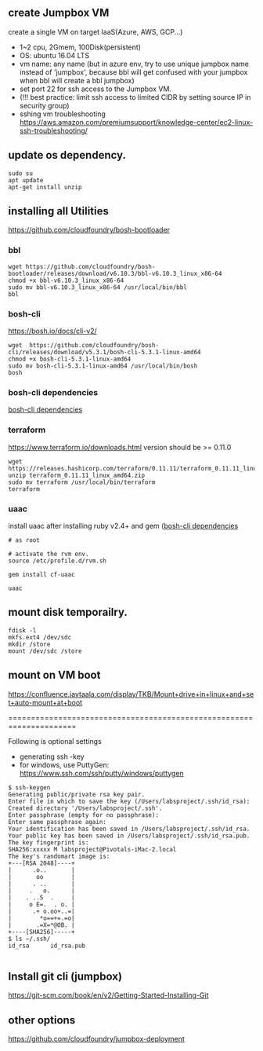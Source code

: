 

## create Jumpbox VM
create a single VM on target IaaS(Azure, AWS, GCP...) 
- 1~2 cpu, 2Gmem, 100Disk(persistent)
- OS: ubuntu 16.04 LTS
- vm name:  any name (but in azure env, try to use unique jumpbox name instead of 'jumpbox', because bbl will get confused with your jumpbox when bbl will create a bbl jumpbox)
- set port 22 for ssh access to the Jumpbox VM. 
- (!!! best practice: limit ssh  access to limited CIDR by setting source IP in security group)
- sshing vm troubleshooting https://aws.amazon.com/premiumsupport/knowledge-center/ec2-linux-ssh-troubleshooting/
## update os dependency.
```
sudo su
apt update
apt-get install unzip

```

## installing all Utilities

https://github.com/cloudfoundry/bosh-bootloader

### bbl 
```
wget https://github.com/cloudfoundry/bosh-bootloader/releases/download/v6.10.3/bbl-v6.10.3_linux_x86-64
chmod +x bbl-v6.10.3_linux_x86-64
sudo mv bbl-v6.10.3_linux_x86-64 /usr/local/bin/bbl
bbl
```

### bosh-cli 

https://bosh.io/docs/cli-v2/
```
wget  https://github.com/cloudfoundry/bosh-cli/releases/download/v5.3.1/bosh-cli-5.3.1-linux-amd64
chmod +x bosh-cli-5.3.1-linux-amd64
sudo mv bosh-cli-5.3.1-linux-amd64 /usr/local/bin/bosh
bosh

```

### bosh-cli dependencies 

[bosh-cli dependencies](install_bosh_cli.md)

### terraform

https://www.terraform.io/downloads.html
version should be >= 0.11.0  
```
wget https://releases.hashicorp.com/terraform/0.11.11/terraform_0.11.11_linux_amd64.zip
unzip terraform_0.11.11_linux_amd64.zip
sudo mv terraform /usr/local/bin/terraform
terraform

```

### uaac 

install uaac after installing ruby v2.4+ and gem ([bosh-cli dependencies](install_bosh_cli.md)
```
# as root

# activate the rvm env.
source /etc/profile.d/rvm.sh

gem install cf-uaac

uaac

```

## mount disk temporailry.
```
fdisk -l
mkfs.ext4 /dev/sdc
mkdir /store
mount /dev/sdc /store
```
## mount on VM boot
https://confluence.jaytaala.com/display/TKB/Mount+drive+in+linux+and+set+auto-mount+at+boot

=====================================================================

Following is optional settings 

*  generating ssh -key
* for windows, use PuttyGen: https://www.ssh.com/ssh/putty/windows/puttygen
```
$ ssh-keygen 
Generating public/private rsa key pair.
Enter file in which to save the key (/Users/labsproject/.ssh/id_rsa): 
Created directory '/Users/labsproject/.ssh'.
Enter passphrase (empty for no passphrase): 
Enter same passphrase again: 
Your identification has been saved in /Users/labsproject/.ssh/id_rsa.
Your public key has been saved in /Users/labsproject/.ssh/id_rsa.pub.
The key fingerprint is:
SHA256:xxxxx M labsproject@Pivotals-iMac-2.local
The key's randomart image is:
+---[RSA 2048]----+
|      .o..       |
|       oo        |
|      . ..       |
|     .   o.      |
|    . ..S  .     |
|     o E=.  . o. |
|      .+ o.oo+..=|
|        *o==+=.=o|
|       .=X=*@OB. |
+----[SHA256]-----+
$ ls ~/.ssh/
id_rsa		id_rsa.pub


```

## Install git cli (jumpbox)
https://git-scm.com/book/en/v2/Getting-Started-Installing-Git


## other options
https://github.com/cloudfoundry/jumpbox-deployment
